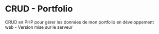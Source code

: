 # CRUD - Portfolio
CRUD en PHP pour gérer les données de mon portfolio en développement web - Version mise sur le serveur